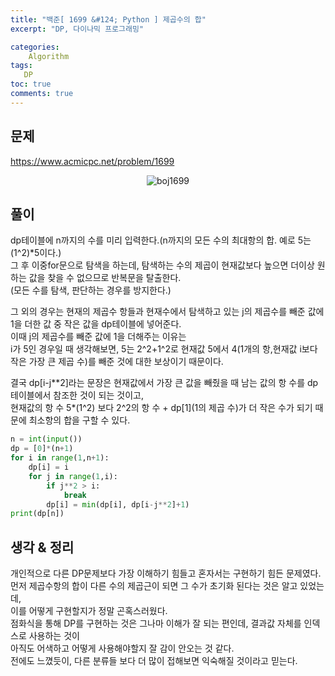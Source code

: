 ```yaml
---
title: "백준[ 1699 &#124; Python ] 제곱수의 합"
excerpt: "DP, 다이나믹 프로그래밍"

categories:
    Algorithm
tags:
   DP
toc: true
comments: true
---
```

## 문제  
<https://www.acmicpc.net/problem/1699>
<p align = "center"><img alt = "boj1699" src = "../../assets/images/boj/1699.png"></p>  
  
## 풀이  
dp테이블에 n까지의 수를 미리 입력한다.(n까지의 모든 수의 최대항의 합. 예로 5는 (1^2)*5이다.)  
그 후 이중for문으로 탐색을 하는데, 탐색하는 수의 제곱이 현재값보다 높으면 더이상 원하는 값을 찾을 수 없으므로 반복문을 탈출한다.  
(모든 수를 탐색, 판단하는 경우를 방지한다.)  

그 외의 경우는 현재의 제곱수 항들과 현재수에서 탐색하고 있는 j의 제곱수를 빼준 값에 1을 더한 값 중 작은 값을 dp테이블에 넣어준다.  
이때 j의 제곱수를 빼준 값에 1을 더해주는 이유는  
i가 5인 경우일 때 생각해보면, 5는 2^2+1^2로 현재값 5에서 4(1개의 항,현재값 i보다 작은 가장 큰 제곱 수)를 빼준 것에 대한 보상이기 때문이다.  

결국 dp\[i-j**2\]라는 문장은 현재값에서 가장 큰 값을 빼줬을 때 남는 값의 항 수를 dp테이블에서 참조한 것이 되는 것이고,  
현재값의 항 수 5*(1^2) 보다 2^2의 항 수 + dp\[1\](1의 제곱 수)가 더 작은 수가 되기 때문에 최소항의 합을 구할 수 있다.  
```python  
n = int(input())
dp = [0]*(n+1)
for i in range(1,n+1):
    dp[i] = i
    for j in range(1,i):
        if j**2 > i:
            break
        dp[i] = min(dp[i], dp[i-j**2]+1)
print(dp[n])
```  
## 생각 & 정리  
개인적으로 다른 DP문제보다 가장 이해하기 힘들고 혼자서는 구현하기 힘든 문제였다.  
먼저 제곱수항의 합이 다른 수의 제곱근이 되면 그 수가 초기화 된다는 것은 알고 있었는데,  
이를 어떻게 구현할지가 정말 곤혹스러웠다.  
점화식을 통해 DP를 구현하는 것은 그나마 이해가 잘 되는 편인데, 결과값 자체를 인덱스로 사용하는 것이  
아직도 어색하고 어떻게 사용해야할지 잘 감이 안오는 것 같다.  
전에도 느꼈듯이, 다른 분류들 보다 더 많이 접해보면 익숙해질 것이라고 믿는다.

